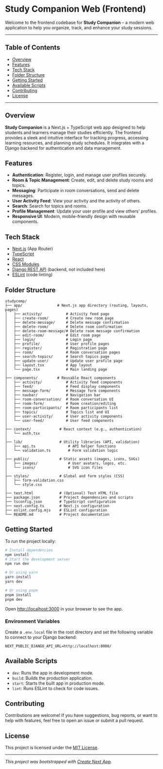 # Study Companion Web (Frontend)

Welcome to the frontend codebase for **Study Companion** – a modern web application to help you organize, track, and enhance your study sessions.

---

## Table of Contents

- [Overview](#overview)
- [Features](#features)
- [Tech Stack](#tech-stack)
- [Folder Structure](#folder-structure)
- [Getting Started](#getting-started)
- [Available Scripts](#available-scripts)
- [Contributing](#contributing)
- [License](#license)

---

## Overview

**Study Companion** is a Next.js + TypeScript web app designed to help students and learners manage their studies efficiently. The frontend provides a sleek and intuitive interface for tracking progress, accessing learning resources, and planning study schedules. It integrates with a Django backend for authentication and data management.

## Features

- **Authentication**: Register, login, and manage user profiles securely.
- **Room & Topic Management**: Create, edit, and delete study rooms and topics.
- **Messaging**: Participate in room conversations, send and delete messages.
- **User Activity Feed**: View your activity and the activity of others.
- **Search**: Search for topics and rooms.
- **Profile Management**: Update your user profile and view others' profiles.
- **Responsive UI**: Modern, mobile-friendly design with reusable components.

## Tech Stack

- [Next.js](https://nextjs.org/) (App Router)
- [TypeScript](https://www.typescriptlang.org/)
- [React](https://react.dev/)
- [CSS Modules](https://nextjs.org/docs/app/building-your-application/styling/css-modules)
- [Django REST API](https://www.django-rest-framework.org/) (backend, not included here)
- [ESLint](https://eslint.org/) (code linting)

## Folder Structure

```
studycomp/
├── app/                # Next.js app directory (routing, layouts, pages)
│   ├── activity/           # Activity feed page
│   ├── create-room/        # Create new room page
│   ├── delete-message/     # Delete message confirmation
│   ├── delete-room/        # Delete room confirmation
│   ├── delete-room-message/# Delete room message confirmation
│   ├── edit-room/          # Edit room page
│   ├── login/              # Login page
│   ├── profile/            # User profile pages
│   ├── register/           # Registration page
│   ├── room/               # Room conversation pages
│   ├── search-topics/      # Search topics page
│   ├── update-user/        # Update user profile page
│   ├── layout.tsx          # App layout
│   └── page.tsx            # Main landing page
│
├── components/         # Reusable React components
│   ├── activity/           # Activity feed components
│   ├── feed/               # Feed display components
│   ├── message-form/       # Message form components
│   ├── navbar/             # Navigation bar
│   ├── room-conversation/  # Room conversation UI
│   ├── room-form/          # Room creation/editing
│   ├── room-participants/  # Room participants list
│   ├── topics/             # Topics list and UI
│   ├── user-activity/      # User activity components
│   └── user-feed/          # User feed components
│
├── context/             # React context (e.g., authentication)
│   └── auth.tsx
│
├── lib/                 # Utility libraries (API, validation)
│   ├── api.ts               # API helper functions
│   └── validation.ts        # Form validation logic
│
├── public/              # Static assets (images, icons, SVGs)
│   ├── images/              # User avatars, logos, etc.
│   └── icons/               # SVG icon files
│
├── styles/              # Global and form styles (CSS)
│   ├── form-validation.css
│   └── style.css
│
├── test.html            # (Optional) Test HTML file
├── package.json         # Project dependencies and scripts
├── tsconfig.json        # TypeScript configuration
├── next.config.ts       # Next.js configuration
├── eslint.config.mjs    # ESLint configuration
└── README.md            # Project documentation
```

## Getting Started

To run the project locally:

```bash
# Install dependencies
npm install
# Start the development server
npm run dev

# Or using yarn
yarn install
yarn dev

# Or using pnpm
pnpm install
pnpm dev
```

Open [http://localhost:3000](http://localhost:3000) in your browser to see the app.

### Environment Variables

Create a `.env.local` file in the root directory and set the following variable to connect to your Django backend:

```
NEXT_PUBLIC_DJANGO_API_URL=http://localhost:8000/
```

## Available Scripts

- `dev`: Runs the app in development mode.
- `build`: Builds the production application.
- `start`: Starts the built app in production mode.
- `lint`: Runs ESLint to check for code issues.

## Contributing

Contributions are welcome! If you have suggestions, bug reports, or want to help with features, feel free to open an issue or submit a pull request.

## License

This project is licensed under the [MIT License](LICENSE).

---

*This project was bootstrapped with [Create Next App](https://nextjs.org/docs/app/api-reference/cli/create-next-app).*
